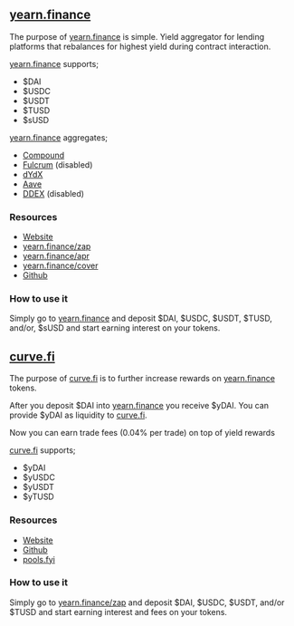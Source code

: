 ## [yearn.finance](https://yearn.finance)

The purpose of [yearn.finance](https://yearn.finance) is simple. Yield aggregator for lending platforms that rebalances for highest yield during contract interaction.

[yearn.finance](https://yearn.finance) supports;

* $DAI
* $USDC
* $USDT
* $TUSD
* $sUSD

[yearn.finance](https://yearn.finance) aggregates;

* [Compound](http://compound.finance/)
* [Fulcrum](https://fulcrum.trade/) (disabled)
* [dYdX](http://dydx.exchange/)
* [Aave](http://aave.com/)
* [DDEX](https://ddex.io/) (disabled)

### Resources

* [Website](https://yearn.finance)
* [yearn.finance/zap](https://yearn.finance/zap)
* [yearn.finance/apr](https://yearn.finance/apr)
* [yearn.finance/cover](https://yearn.finance/cover)
* [Github](https://github.com/iearn-finance)

### How to use it

Simply go to [yearn.finance](https://yearn.finance) and deposit $DAI, $USDC, $USDT, $TUSD, and/or, $sUSD and start earning interest on your tokens.

## [curve.fi](https://curve.fi/y)

The purpose of [curve.fi](https://curve.fi/y) is to further increase rewards on [yearn.finance](https://yearn.finance) tokens.

After you deposit $DAI into [yearn.finance](https://yearn.finance) you receive $yDAI. You can provide $yDAI as liquidity to [curve.fi](https://curve.fi/y).

Now you can earn trade fees (0.04% per trade) on top of yield rewards

[curve.fi](https://curve.fi/y) supports;

* $yDAI
* $yUSDC
* $yUSDT
* $yTUSD

### Resources

* [Website](https://curve.fi)
* [Github](https://github.com/curvefi)
* [pools.fyi](http://pools.fyi/)

### How to use it

Simply go to [yearn.finance/zap](https://yearn.finance/zap) and deposit $DAI, $USDC, $USDT, and/or $TUSD and start earning interest and fees on your tokens.
